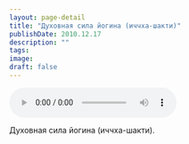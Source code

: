 ```yaml
---
layout: page-detail
title: "Духовная сила йогина (иччха-шакти)"
publishDate: 2010.12.17
description: ""
tags:
image:
draft: false
---
```


<audio title="2010.12.17 - Духовная сила йогина (иччха-шакти).mp3" src="https://filer-api.advayta.org/v1.0/public/files/73633" controls=""></audio>

 Духовная сила йогина (иччха-шакти). 

  
